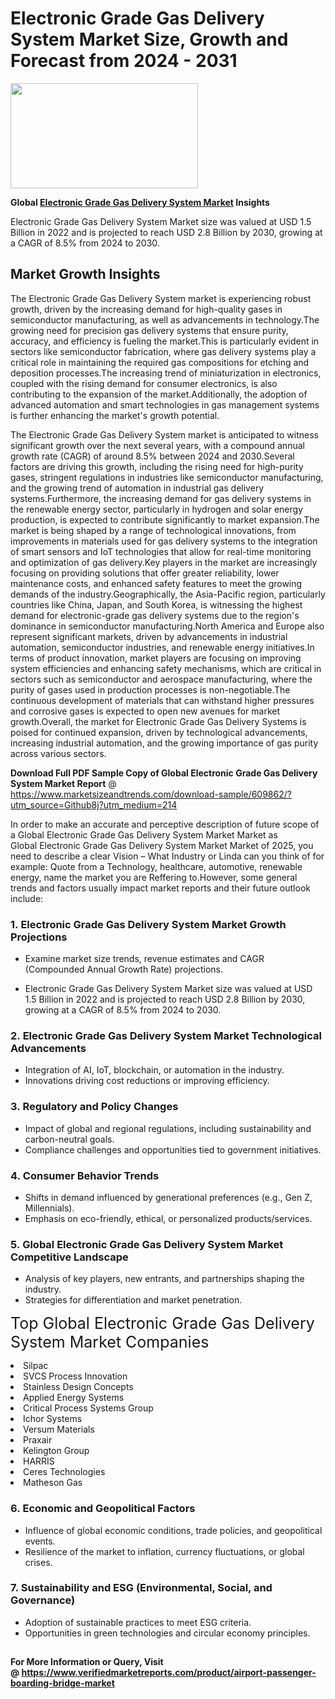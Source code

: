 <H1>Electronic Grade Gas Delivery System Market Size, Growth and Forecast from 2024 - 2031</H1><img class="aligncenter size-medium wp-image-584254" src="https://thirdeyenews.in/wp-content/uploads/2024/09/Global-Market-Research-300x168.jpeg" alt="" width="300" height="168" /><p><strong>Global&nbsp;<a href="https://www.marketsizeandtrends.com/download-sample/609862/?utm_source=Github8j?utm_medium=214">Electronic Grade Gas Delivery System Market</a> Insights</strong></p><p>Electronic Grade Gas Delivery System Market size was valued at USD 1.5 Billion in 2022 and is projected to reach USD 2.8 Billion by 2030, growing at a CAGR of 8.5% from 2024 to 2030.</p><p><h2>Market Growth Insights</h2> <p>The Electronic Grade Gas Delivery System market is experiencing robust growth, driven by the increasing demand for high-quality gases in semiconductor manufacturing, as well as advancements in technology.The growing need for precision gas delivery systems that ensure purity, accuracy, and efficiency is fueling the market.This is particularly evident in sectors like semiconductor fabrication, where gas delivery systems play a critical role in maintaining the required gas compositions for etching and deposition processes.The increasing trend of miniaturization in electronics, coupled with the rising demand for consumer electronics, is also contributing to the expansion of the market.Additionally, the adoption of advanced automation and smart technologies in gas management systems is further enhancing the market's growth potential.</p> <p>The Electronic Grade Gas Delivery System market is anticipated to witness significant growth over the next several years, with a compound annual growth rate (CAGR) of around 8.5% between 2024 and 2030.Several factors are driving this growth, including the rising need for high-purity gases, stringent regulations in industries like semiconductor manufacturing, and the growing trend of automation in industrial gas delivery systems.Furthermore, the increasing demand for gas delivery systems in the renewable energy sector, particularly in hydrogen and solar energy production, is expected to contribute significantly to market expansion.The market is being shaped by a range of technological innovations, from improvements in materials used for gas delivery systems to the integration of smart sensors and IoT technologies that allow for real-time monitoring and optimization of gas delivery.Key players in the market are increasingly focusing on providing solutions that offer greater reliability, lower maintenance costs, and enhanced safety features to meet the growing demands of the industry.Geographically, the Asia-Pacific region, particularly countries like China, Japan, and South Korea, is witnessing the highest demand for electronic-grade gas delivery systems due to the region's dominance in semiconductor manufacturing.North America and Europe also represent significant markets, driven by advancements in industrial automation, semiconductor industries, and renewable energy initiatives.In terms of product innovation, market players are focusing on improving system efficiencies and enhancing safety mechanisms, which are critical in sectors such as semiconductor and aerospace manufacturing, where the purity of gases used in production processes is non-negotiable.The continuous development of materials that can withstand higher pressures and corrosive gases is expected to open new avenues for market growth.Overall, the market for Electronic Grade Gas Delivery Systems is poised for continued expansion, driven by technological advancements, increasing industrial automation, and the growing importance of gas purity across various sectors.</p> <p><span class=""><strong>Download Full PDF Sample Copy of Global Electronic Grade Gas Delivery System Market Report</strong> @ <a href="https://www.marketsizeandtrends.com/download-sample/609862/?utm_source=Github8j?utm_medium=214" target="_blank">https://www.marketsizeandtrends.com/download-sample/609862/?utm_source=Github8j?utm_medium=214</a></span></p><p>In order to make an accurate and perceptive description of future scope of a Global&nbsp;Electronic Grade Gas Delivery System Market Market as Global&nbsp;Electronic Grade Gas Delivery System Market Market of 2025, you need to describe a clear Vision &ndash; What Industry or Linda can you think of for example: Quote from a Technology, healthcare, automotive, renewable energy, name the market you are Reffering to.However, some general trends and factors usually impact market reports and their future outlook include:</p><h3>1.&nbsp;<strong>Electronic Grade Gas Delivery System Market Growth Projections</strong></h3><ul><li>Examine market size trends, revenue estimates and CAGR (Compounded Annual Growth Rate) projections.</li><li><p>Electronic Grade Gas Delivery System Market size was valued at USD 1.5 Billion in 2022 and is projected to reach USD 2.8 Billion by 2030, growing at a CAGR of 8.5% from 2024 to 2030.</p></li></ul><h3>2.&nbsp;<strong>Electronic Grade Gas Delivery System Market Technological Advancements</strong></h3><ul><li>Integration of AI, IoT, blockchain, or automation in the industry.</li><li>Innovations driving cost reductions or improving efficiency.</li></ul><h3>3.&nbsp;<strong>Regulatory and Policy Changes</strong></h3><ul><li>Impact of global and regional regulations, including sustainability and carbon-neutral goals.</li><li>Compliance challenges and opportunities tied to government initiatives.</li></ul><h3>4.&nbsp;<strong>Consumer Behavior Trends</strong></h3><ul><li>Shifts in demand influenced by generational preferences (e.g., Gen Z, Millennials).</li><li>Emphasis on eco-friendly, ethical, or personalized products/services.</li></ul><h3>5.&nbsp;<strong>Global Electronic Grade Gas Delivery System Market Competitive Landscape</strong></h3><ul><li>Analysis of key players, new entrants, and partnerships shaping the industry.</li><li>Strategies for differentiation and market penetration.</li></ul><p data-pm-slice="1 1 []"><span style="color: inherit; font-family: inherit; font-size: 25px;">Top Global Electronic Grade Gas Delivery System Market Companies</span></p><div class="" data-test-id=""><p><li>Silpac</li><li> SVCS Process Innovation</li><li> Stainless Design Concepts</li><li> Applied Energy Systems</li><li> Critical Process Systems Group</li><li> Ichor Systems</li><li> Versum Materials</li><li> Praxair</li><li> Kelington Group</li><li> HARRIS</li><li> Ceres Technologies</li><li> Matheson Gas</li></p></div><h3>6.&nbsp;<strong>Economic and Geopolitical Factors</strong></h3><ul><li>Influence of global economic conditions, trade policies, and geopolitical events.</li><li>Resilience of the market to inflation, currency fluctuations, or global crises.</li></ul><h3>7.&nbsp;<strong>Sustainability and ESG (Environmental, Social, and Governance)</strong></h3><ul><li>Adoption of sustainable practices to meet ESG criteria.</li><li>Opportunities in green technologies and circular economy principles.</li></ul><h2><strong style="font-size: 14px;">For More Information or Query, Visit @&nbsp;</strong><a style="background-color: #ffffff; font-size: 14px;" href="https://www.marketsizeandtrends.com/report/electronic-grade-gas-delivery-system-market/" target="_blank">https://www.verifiedmarketreports.com/product/airport-passenger-boarding-bridge-market</a></h2>